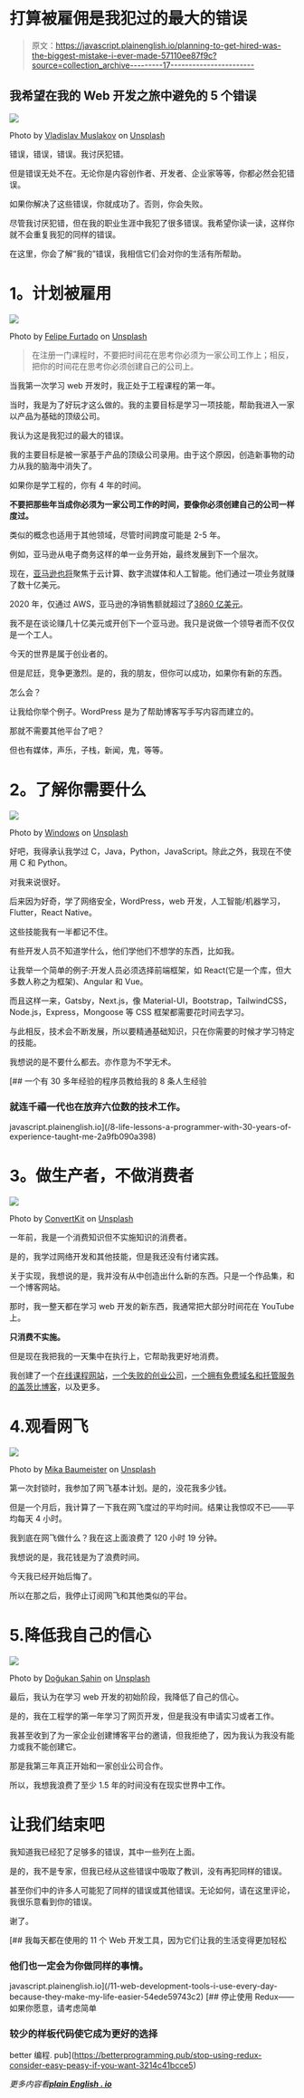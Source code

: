 # 打算被雇佣是我犯过的最大的错误

> 原文：<https://javascript.plainenglish.io/planning-to-get-hired-was-the-biggest-mistake-i-ever-made-57110ee87f9c?source=collection_archive---------17----------------------->

## 我希望在我的 Web 开发之旅中避免的 5 个错误

![](img/c4a63dc43e1c759e637ae5c3f7be1b56.png)

Photo by [Vladislav Muslakov](https://unsplash.com/@entersge?utm_source=medium&utm_medium=referral) on [Unsplash](https://unsplash.com?utm_source=medium&utm_medium=referral)

错误，错误，错误。我讨厌犯错。

但是错误无处不在。无论你是内容创作者、开发者、企业家等等，你都必然会犯错误。

如果你解决了这些错误，你就成功了。否则，你会失败。

尽管我讨厌犯错，但在我的职业生涯中我犯了很多错误。我希望你读一读，这样你就不会重复我犯的同样的错误。

在这里，你会了解“我的”错误，我相信它们会对你的生活有所帮助。

# **1。计划被雇用**

![](img/1a768157932b76ddc2a3946000ec98aa.png)

Photo by [Felipe Furtado](https://unsplash.com/@furtado?utm_source=medium&utm_medium=referral) on [Unsplash](https://unsplash.com?utm_source=medium&utm_medium=referral)

> 在注册一门课程时，不要把时间花在思考你必须为一家公司工作上；相反，把你的时间花在思考你必须创建自己的公司上。

当我第一次学习 web 开发时，我正处于工程课程的第一年。

当时，我是为了好玩才这么做的。我的主要目标是学习一项技能，帮助我进入一家以产品为基础的顶级公司。

我认为这是我犯过的最大的错误。

我的主要目标是被一家基于产品的顶级公司录用。由于这个原因，创造新事物的动力从我的脑海中消失了。

如果你是学工程的，你有 4 年的时间。

**不要把那些年当成你必须为一家公司工作的时间，要像你必须创建自己的公司一样度过。**

类似的概念也适用于其他领域，尽管时间跨度可能是 2-5 年。

例如，亚马逊从电子商务这样的单一业务开始，最终发展到下一个层次。

现在，[亚马逊也将](https://en.wikipedia.org/wiki/Amazon_(company))聚焦于云计算、数字流媒体和人工智能。他们通过一项业务就赚了数十亿美元。

2020 年，仅通过 AWS，亚马逊的净销售额就超过了[3860 亿美元](https://www.statista.com/statistics/250520/forecast-of-amazon-web-services-revenue/)。

我不是在谈论赚几十亿美元或开创下一个亚马逊。我只是说做一个领导者而不仅仅是一个工人。

今天的世界是属于创业者的。

但是尼廷，竞争更激烈。是的，我的朋友，但你可以成功，如果你有新的东西。

怎么会？

让我给你举个例子。WordPress 是为了帮助博客写手写内容而建立的。

那就不需要其他平台了吧？

但也有媒体，声乐，子栈，新闻，鬼，等等。

# **2。了解你需要什么**

![](img/eb0c66810e600eda93ecab483eff3a60.png)

Photo by [Windows](https://unsplash.com/@windows?utm_source=medium&utm_medium=referral) on [Unsplash](https://unsplash.com?utm_source=medium&utm_medium=referral)

好吧，我得承认我学过 C，Java，Python，JavaScript。除此之外，我现在不使用 C 和 Python。

对我来说很好。

后来因为好奇，学了网络安全，WordPress，web 开发，人工智能/机器学习，Flutter，React Native。

这些技能我有一半都记不住。

有些开发人员不知道学什么，他们学他们不想学的东西，比如我。

让我举一个简单的例子:开发人员必须选择前端框架，如 React(它是一个库，但大多数人称之为框架)、Angular 和 Vue。

而且这样一来，Gatsby，Next.js，像 Material-UI，Bootstrap，TailwindCSS，Node.js，Express，Mongoose 等 CSS 框架都需要花时间去学习。

与此相反，技术会不断发展，所以要精通基础知识，只在你需要的时候才学习特定的技能。

我想说的是不要什么都去。亦作意为不学无术。

[](/8-life-lessons-a-programmer-with-30-years-of-experience-taught-me-2a9fb090a398) [## 一个有 30 多年经验的程序员教给我的 8 条人生经验

### 就连千禧一代也在放弃六位数的技术工作。

javascript.plainenglish.io](/8-life-lessons-a-programmer-with-30-years-of-experience-taught-me-2a9fb090a398) 

# **3。做生产者，不做消费者**

![](img/fcdd5b49cc72ce05e1ecfed86f9bdb16.png)

Photo by [ConvertKit](https://unsplash.com/@convertkit?utm_source=medium&utm_medium=referral) on [Unsplash](https://unsplash.com?utm_source=medium&utm_medium=referral)

一年前，我是一个消费知识但不实施知识的消费者。

是的，我学过网络开发和其他技能，但是我还没有付诸实践。

关于实现，我想说的是，我并没有从中创造出什么新的东西。只是一个作品集，和一个博客网站。

那时，我一整天都在学习 web 开发的新东西，我通常把大部分时间花在 YouTube 上。

**只消费不实施。**

但是现在我把我的一天集中在执行上，它帮助我更好地消费。

我创建了一个[在线课程网站](/a-beginner-friendly-guide-to-create-an-online-course-website-or-e-commerce-website-from-scratch-cb49f4e4ecae)，[一个失败的创业公司](/what-i-learned-after-my-first-tech-startup-failed-b83d51a2cbde)，[一个拥有免费域名和托管服务的盖茨比博客](/how-i-created-a-gatsby-blog-with-free-domain-and-hosting-e83f6bfd2824)，以及更多。

# 4.观看网飞

![](img/fbb466ce7fcfb99bf7bcfb13631c4a50.png)

Photo by [Mika Baumeister](https://unsplash.com/@mbaumi?utm_source=medium&utm_medium=referral) on [Unsplash](https://unsplash.com?utm_source=medium&utm_medium=referral)

第一次封锁时，我参加了网飞基本计划。是的，没花我多少钱。

但是一个月后，我计算了一下我在网飞度过的平均时间。结果让我惊叹不已——平均每天 4 小时。

我到底在网飞做什么？我在这上面浪费了 120 小时 19 分钟。

我想说的是，我花钱是为了浪费时间。

今天我已经开始后悔了。

所以在那之后，我停止订阅网飞和其他类似的平台。

# 5.降低我自己的信心

![](img/a24d608beaf3438d616559d35e057c8a.png)

Photo by [Doğukan Şahin](https://unsplash.com/@dogukan?utm_source=medium&utm_medium=referral) on [Unsplash](https://unsplash.com?utm_source=medium&utm_medium=referral)

最后，我认为在学习 web 开发的初始阶段，我降低了自己的信心。

是的，我在工程学的第一年学习了网页开发，但是我没有申请实习或者工作。

我甚至收到了为一家企业创建博客平台的邀请，但我拒绝了，因为我认为我没有能力或我不能创建它。

那是我第三年真正开始和一家创业公司合作。

所以，我想我浪费了至少 1.5 年的时间没有在现实世界中工作。

# 让我们结束吧

我知道我已经犯了足够多的错误，其中一些列在上面。

是的，我不是专家，但我已经从这些错误中吸取了教训，没有再犯同样的错误。

甚至你们中的许多人可能犯了同样的错误或其他错误。无论如何，请在这里评论，我很乐意看到你的错误。

谢了。

[](/11-web-development-tools-i-use-every-day-because-they-make-my-life-easier-54ede59743c2) [## 我每天都在使用的 11 个 Web 开发工具，因为它们让我的生活变得更加轻松

### 他们也一定会为你做同样的事情。

javascript.plainenglish.io](/11-web-development-tools-i-use-every-day-because-they-make-my-life-easier-54ede59743c2) [](https://betterprogramming.pub/stop-using-redux-consider-easy-peasy-if-you-want-3214c41bcce5) [## 停止使用 Redux——如果你愿意，请考虑简单

### 较少的样板代码使它成为更好的选择

better 编程. pub](https://betterprogramming.pub/stop-using-redux-consider-easy-peasy-if-you-want-3214c41bcce5) 

*更多内容看*[***plain English . io***](http://plainenglish.io/)